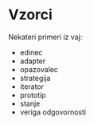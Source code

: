 # Vzorci

Nekateri primeri iz vaj:
 - edinec
 - adapter
 - opazovalec
 - strategija
 - iterator
 - prototip
 - stanje
 - veriga odgovornosti
